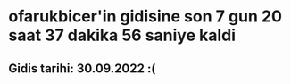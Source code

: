 # ofarukbicer'in gidisine son 7 gun 20 saat 37 dakika 56 saniye kaldi

## Gidis tarihi: 30.09.2022 :(